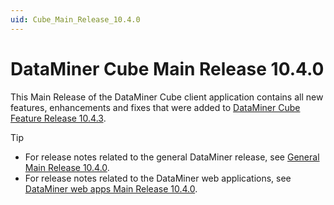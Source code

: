 ```yaml
---
uid: Cube_Main_Release_10.4.0
---
```


# DataMiner Cube Main Release 10.4.0

This Main Release of the DataMiner Cube client application contains all new features, enhancements and fixes that were added to [DataMiner Cube Feature Release 10.4.3](xref:Cube_Feature_Release_10.4.3).

> [!TIP]
>
> - For release notes related to the general DataMiner release, see [General Main Release 10.4.0](xref:General_Main_Release_10.4.0).
> - For release notes related to the DataMiner web applications, see [DataMiner web apps Main Release 10.4.0](xref:Web_apps_Main_Release_10.4.0).
